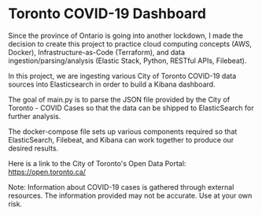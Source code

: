# Toronto COVID-19 Dashboard
Since the province of Ontario is going into another lockdown, I made the decision to create this project to practice cloud computing concepts (AWS, Docker), Infrastructure-as-Code (Terraform), and data ingestion/parsing/analysis (Elastic Stack, Python, RESTful APIs, Filebeat). 

In this project, we are ingesting various City of Toronto COVID-19 data sources into Elasticsearch in order to build a Kibana dashboard.

The goal of main.py is to parse the JSON file provided by the City of Toronto - COVID Cases so that the data can be shipped to ElasticSearch for further analysis.

The docker-compose file sets up various components required so that ElasticSearch, Filebeat, and Kibana can work together to produce our desired results.

Here is a link to the City of Toronto's Open Data Portal: https://open.toronto.ca/

Note: Information about COVID-19 cases is gathered through external resources. The information provided may not be accurate. Use at your own risk.
